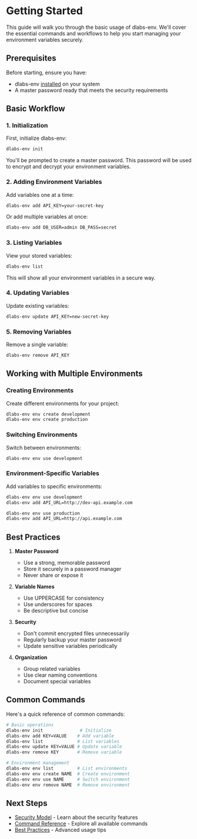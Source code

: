 # Getting Started

This guide will walk you through the basic usage of dlabs-env. We'll cover the essential commands and workflows to help you start managing your environment variables securely.

## Prerequisites

Before starting, ensure you have:

- dlabs-env [installed](/guide/installation) on your system
- A master password ready that meets the security requirements

## Basic Workflow

### 1. Initialization

First, initialize dlabs-env:

```bash
dlabs-env init
```

You'll be prompted to create a master password. This password will be used to encrypt and decrypt your environment variables.

### 2. Adding Environment Variables

Add variables one at a time:

```bash
dlabs-env add API_KEY=your-secret-key
```

Or add multiple variables at once:

```bash
dlabs-env add DB_USER=admin DB_PASS=secret
```

### 3. Listing Variables

View your stored variables:

```bash
dlabs-env list
```

This will show all your environment variables in a secure way.

### 4. Updating Variables

Update existing variables:

```bash
dlabs-env update API_KEY=new-secret-key
```

### 5. Removing Variables

Remove a single variable:

```bash
dlabs-env remove API_KEY
```

## Working with Multiple Environments

### Creating Environments

Create different environments for your project:

```bash
dlabs-env env create development
dlabs-env env create production
```

### Switching Environments

Switch between environments:

```bash
dlabs-env env use development
```

### Environment-Specific Variables

Add variables to specific environments:

```bash
dlabs-env env use development
dlabs-env add API_URL=http://dev-api.example.com

dlabs-env env use production
dlabs-env add API_URL=http://api.example.com
```

## Best Practices

1. **Master Password**

   - Use a strong, memorable password
   - Store it securely in a password manager
   - Never share or expose it

2. **Variable Names**

   - Use UPPERCASE for consistency
   - Use underscores for spaces
   - Be descriptive but concise

3. **Security**

   - Don't commit encrypted files unnecessarily
   - Regularly backup your master password
   - Update sensitive variables periodically

4. **Organization**
   - Group related variables
   - Use clear naming conventions
   - Document special variables

## Common Commands

Here's a quick reference of common commands:

```bash
# Basic operations
dlabs-env init              # Initialize
dlabs-env add KEY=VALUE    # Add variable
dlabs-env list             # List variables
dlabs-env update KEY=VALUE # Update variable
dlabs-env remove KEY       # Remove variable

# Environment management
dlabs-env env list         # List environments
dlabs-env env create NAME  # Create environment
dlabs-env env use NAME     # Switch environment
dlabs-env env remove NAME  # Remove environment
```

## Next Steps

- [Security Model](/guide/security-model) - Learn about the security features
- [Command Reference](/reference/commands) - Explore all available commands
- [Best Practices](/guide/best-practices) - Advanced usage tips
